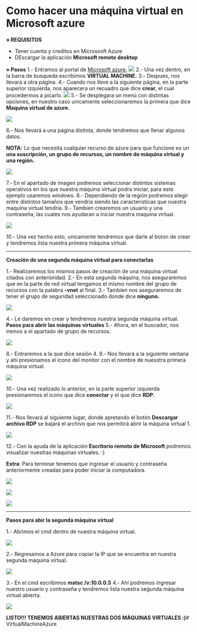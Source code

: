 # Como hacer una máquina virtual en Microsoft azure


**» REQUISITOS**
- Tener cuenta y creditos en Micrososft Azure
- DEscargar la aplicación **Microsoft remote desktop**


**» Pasos**
1.- Entramos al portal de [Microsoft azure.](https://portal.azure.com/?Microsoft_Azure_Education_correlationId=36ed87e511ea4005926e4cd08ba0a0cc&Microsoft_Azure_Education_newA4E=true&Microsoft_Azure_Education_asoSubGuid=79443659-2beb-4414-bdc9-5d1787297ca7#home)
![](/img/paso1.jpg)
2.- Una vez dentro, en la barra de busqueda escribimos **VIRTUAL MACHINE.**
3.- Despues, nos llevara a otra página.
4.- Cuando nos lleve a la siguiente página, en la parte superior izquierda, nos aparecera un recuadro que dice **crear**, el cual procedermos a picarlo.
![](img/paso2.jpg)
5.- Se desplegara un menú con distintas opciones, en nuestro caso unicamente seleccionaremos la primera que dice **Maquina virtual de azure.**

![](img/paso3.jpg)

6.- Nos llevará a una página distinta, donde tendremos que llenar algunos datos.

**NOTA:** Lo que necesita cualquier recurso de azure para que funcione es un **una suscripción, un grupo de recursos, un nombre de máquina virtual y una región.**

![](img/paso4.jpg)

7.- En el apartado de imagen podremos seleccionar distintos sistemas operativos en los que nuestra máquina virtual podra iniciar, para este ejemplo usaremos windows.
8.- Dependiendo de la región podremos elegir entre distintos tamaños que vendria siendo las caracteristicas que nuestra maquina virtual tendria.
9.- Tambien crearemos un usuario y una contraseña, las cuales nos ayudaran a iniciar nuestra maquina virtual.

![](img/paso5.jpg)

10.- Una vez hecho esto, unicamente tendremos que darle al boton de crear y tendremos lista nuestra primera máquina virtual.

--------------------------------------------------------

**Creación de una segunda máquina virtual para conectarlas**

1.- Realizaremos los mismos pasos de creación de una máquina virtual citados con anterioridad.
2.- En esta segunda máquina, nos aseguraremos que en la parte de red virtual tengamos el mismo nombre del grupo de recursos con la palabra **-vnet** al final.
3.- Tambien nos aseguraremos de tener el grupo de seguridad seleccionado donde dice **ninguno.**

![](img/paso6.jpg)

4.- Le daremos en crear y tendremos nuestra segunda máquina virtual.
**Pasos para abrir las máquinas virtuales**
5.- Ahora, en el buscador, nos iremos a el apartado de grupo de recursos.

![](img/paso7.jpg)

8.- Entraremos a la que dice sesión 4.
9.- Nos llevará a la siguiente ventana y ahi presionamos el icono del monitor con el nombre de nuesstra primera máquina virtual.

![](img/paso8.jpg)

10.- Una vez realizado lo anterior, en la parte superior izquierda presionaremos el icono que dice **conectar** y el que dice **RDP.** 

![](img/paso9.jpg)

11.- Nos llevará al siguiente lugar, donde apretando el botón **Descargar archivo RDP** se bajará el archivo que nos permitirá abrir la máquina virtual 1.

![](img/paso10.jpg)

12.- Con la ayuda de la aplicación **Escritorio remoto de Microsoft** podremos visualizar nuestras máquinas virtuales. :)

**Extra**: Para terminar tenemos que ingresar el usuario y contraseña anteriormente creadas para poder iniciar la computadora.

![](img/paso11.jpg)

![](img/paso12.jpg)

![](img/paso13.jpg)

--------------------------------------------

**Pasos para abir la segunda máquina virtual**

1.- Abrimos el cmd dentro de nuestra máquina virtual.

![](img/paso14.jpg)

2.- Regresamos a Azure para copiar la IP que se encuentra en nuestra segunda máquina virtual.

![](img/paso15.jpg)

3.- En el cmd escribimos **mstsc /v:10.0.0.5**
4.- Ahí podremos ingresar nuestro usuario y contraseña y tendremos lista nuestra segunda máquina virtual abierta.

![](img/paso30.jpg)

**LISTO!!! TENEMOS ABIERTAS NUESTRAS DOS MÁQUINAS VIRTUALES :)**# VirtualMachineAzure

